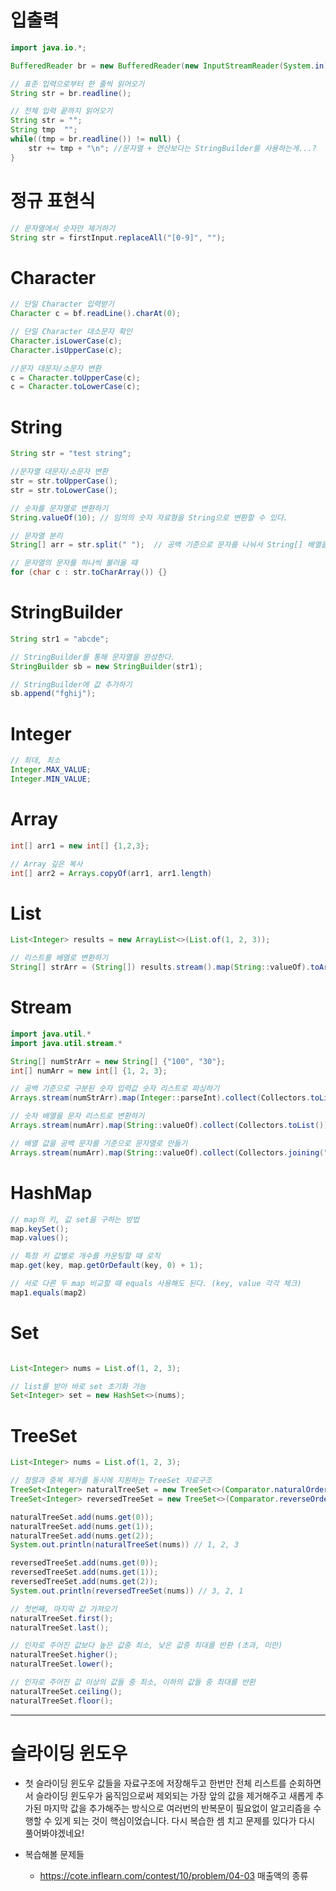 
# 입출력

``` java
import java.io.*;

BufferedReader br = new BufferedReader(new InputStreamReader(System.in));

// 표준 입력으로부터 한 줄씩 읽어오기
String str = br.readline();

// 전체 입력 끝까지 읽어오기
String str = "";
String tmp  "";
while((tmp = br.readline()) != null) {
	str += tmp + "\n"; //문자열 + 연산보다는 StringBuilder를 사용하는게...?
}

```


# 정규 표현식

``` java
// 문자열에서 숫자만 제거하기
String str = firstInput.replaceAll("[0-9]", "");
```



# Character

``` java
// 단일 Character 입력받기
Character c = bf.readLine().charAt(0);

// 단일 Character 대소문자 확인
Character.isLowerCase(c);
Character.isUpperCase(c);

//문자 대문자/소문자 변환
c = Character.toUpperCase(c);
c = Character.toLowerCase(c);
```


# String

~~~ java
String str = "test string";

//문자열 대문자/소문자 변환
str = str.toUpperCase();
str = str.toLowerCase();

// 숫자를 문자열로 변환하기
String.valueOf(10); // 임의의 숫자 자료형을 String으로 변환할 수 있다.

// 문자열 분리
String[] arr = str.split(" ");	// 공백 기준으로 문자를 나눠서 String[] 배열을 반환한다.

// 문자열의 문자를 하나씩 불러올 때
for (char c : str.toCharArray()) {}
~~~



# StringBuilder

``` java
String str1 = "abcde";

// StringBuilder를 통해 문자열을 완성한다.
StringBuilder sb = new StringBuilder(str1);

// StringBuilder에 값 추가하기
sb.append("fghij");
```


# Integer

``` java
// 최대, 최소
Integer.MAX_VALUE;
Integer.MIN_VALUE;
```



# Array

``` java
int[] arr1 = new int[] {1,2,3};

// Array 깊은 복사
int[] arr2 = Arrays.copyOf(arr1, arr1.length)

```


# List
``` java
List<Integer> results = new ArrayList<>(List.of(1, 2, 3));

// 리스트를 배열로 변환하기
String[] strArr = (String[]) results.stream().map(String::valueOf).toArray();
```



# Stream

``` java
import java.util.*
import java.util.stream.*

String[] numStrArr = new String[] {"100", "30"};
int[] numArr = new int[] {1, 2, 3};

// 공백 기준으로 구분된 숫자 입력값 숫자 리스트로 파싱하기
Arrays.stream(numStrArr).map(Integer::parseInt).collect(Collectors.toList());

// 숫자 배열을 문자 리스트로 변환하기
Arrays.stream(numArr).map(String::valueOf).collect(Collectors.toList());

// 배열 값을 공백 문자를 기준으로 문자열로 만들기
Arrays.stream(numArr).map(String::valueOf).collect(Collectors.joining(" "))
```



# HashMap

``` java
// map의 키, 값 set을 구하는 방법
map.keySet();
map.values();

// 특정 키 값별로 개수를 카운팅할 때 로직 
map.get(key, map.getOrDefault(key, 0) + 1);

// 서로 다른 두 map 비교할 때 equals 사용해도 된다. (key, value 각각 체크)
map1.equals(map2)

```



# Set

``` java

List<Integer> nums = List.of(1, 2, 3);

// list를 받아 바로 set 초기화 가능
Set<Integer> set = new HashSet<>(nums);

```


# TreeSet

``` java
List<Integer> nums = List.of(1, 2, 3);

// 정렬과 중복 제거를 동시에 지원하는 TreeSet 자료구조
TreeSet<Integer> naturalTreeSet = new TreeSet<>(Comparator.naturalOrder());
TreeSet<Integer> reversedTreeSet = new TreeSet<>(Comparator.reverseOrder());  

naturalTreeSet.add(nums.get(0));
naturalTreeSet.add(nums.get(1));
naturalTreeSet.add(nums.get(2));
System.out.println(naturalTreeSet(nums)) // 1, 2, 3

reversedTreeSet.add(nums.get(0));  
reversedTreeSet.add(nums.get(1));  
reversedTreeSet.add(nums.get(2));
System.out.println(reversedTreeSet(nums)) // 3, 2, 1

// 첫번째, 마지막 값 가져오기
naturalTreeSet.first();
naturalTreeSet.last();

// 인자로 주어진 값보다 높은 값중 최소, 낮은 값중 최대를 반환 (초과, 미만)
naturalTreeSet.higher();
naturalTreeSet.lower();

// 인자로 주어진 값 이상의 값들 중 최소, 이하의 값들 중 최대를 반환
naturalTreeSet.ceiling();
naturalTreeSet.floor();

```








---

# 슬라이딩 윈도우

- 첫 슬라이딩 윈도우 값들을 자료구조에 저장해두고 한번만 전체 리스트를 순회하면서 슬라이딩 윈도우가 움직임으로써 제외되는 가장 앞의 값을 제거해주고 새롭게 추가된 마지막 값을 추가해주는 방식으로 여러번의 반복문이 필요없이 알고리즘을 수행할 수 있게 되는 것이 핵심이었습니다. 다시 복습한 셈 치고 문제를 있다가 다시 풀어봐야겠네요!

- 복습해볼 문제들
	- https://cote.inflearn.com/contest/10/problem/04-03 매출액의 종류